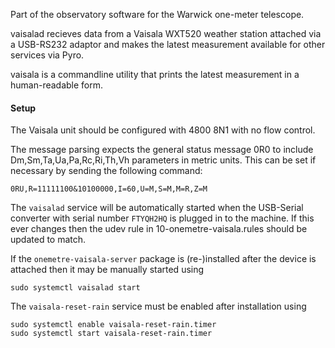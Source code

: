 Part of the observatory software for the Warwick one-meter telescope.

vaisalad recieves data from a Vaisala WXT520 weather station attached via a USB-RS232 adaptor and
makes the latest measurement available for other services via Pyro.

vaisala is a commandline utility that prints the latest measurement in a human-readable form.

#### Setup

The Vaisala unit should be configured with 4800 8N1 with no flow control.

The message parsing expects the general status message 0R0 to include Dm,Sm,Ta,Ua,Pa,Rc,Ri,Th,Vh parameters in metric units.
This can be set if necessary by sending the following command:
```
0RU,R=11111100&10100000,I=60,U=M,S=M,M=R,Z=M
```

The `vaisalad` service will be automatically started when the USB-Serial converter with serial number `FTYQH2HQ` is plugged in to the machine.
If this ever changes then the udev rule in 10-onemetre-vaisala.rules should be updated to match.

If the `onemetre-vaisala-server` package is (re-)installed after the device is attached then it may be manually started using
```
sudo systemctl vaisalad start
```

The `vaisala-reset-rain` service must be enabled after installation using
```
sudo systemctl enable vaisala-reset-rain.timer
sudo systemctl start vaisala-reset-rain.timer
```

